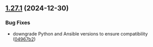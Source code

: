 ## [1.27.1](https://github.com/arpanrec/home-lab/compare/1.27.0...1.27.1) (2024-12-30)


### Bug Fixes

* downgrade Python and Ansible versions to ensure compatibility ([04967b2](https://github.com/arpanrec/home-lab/commit/04967b205bfa881d131f36a7dc1b947457343b89))
